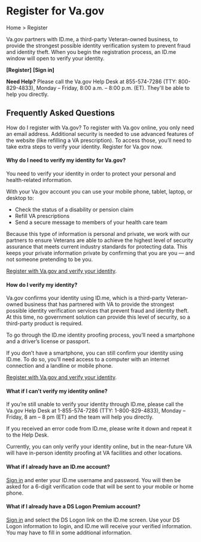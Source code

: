 # Register for Va.gov
Home > Register

Va.gov partners with ID.me, a third-party Veteran-owned business, to provide the strongest possible identity verification system to prevent fraud and identity theft. When you begin the registration process, an ID.me window will open to verify your identity.

**[Register]** **[Sign in]**

**Need Help?**
Please call the Va.gov Help Desk at 855-574-7286 (TTY: 800-829-4833), Monday – Friday, 8:00 a.m. – 8:00 p.m. (ET). They'll be able to help you directly.

## Frequently Asked Questions
How do I register with Va.gov?
To register with Va.gov online, you only need an email address. Additional security is needed to use advanced features of the website (like refilling a VA prescription). To access those, you’ll need to take extra steps to verify your identity.  Register for Va.gov now. 


#### Why do I need to verify my identity for Va.gov?
You need to verify your identity in order to protect your personal and health-related information. 

With your Va.gov account you can use your mobile phone, tablet, laptop, or desktop to: 
- Check the status of a disability or pension claim
- Refill VA prescriptions
- Send a secure message to members of your health care team

Because this type of information is personal and private, we work with our partners to ensure Veterans are able to achieve the highest level of security assurance that meets current industry standards for protecting data. This keeps your private information private by confirming that you are you — and not someone pretending to be you. 

[Register with Va.gov and verify your identity](https://api.id.me/en/registration/new). 


#### How do I verify my identity?
Va.gov confirms your identity using ID.me, which is a third-party Veteran-owned business that has partnered with VA to provide the strongest possible identity verification services that prevent fraud and identity theft.  At this time, no government solution can provide this level of security, so a third-party product is required.

To go through the ID.me identity proofing process, you’ll need a smartphone and a driver’s license or passport.  

If you don’t have a smartphone, you can still confirm your identity using ID.me. To do so, you’ll need access to a computer with an internet connection and a landline or mobile phone.

[Register with Va.gov and verify your identity](https://api.id.me/en/registration/new).


#### What if I can’t verify my identity online?
If you’re still unable to verify your identity through ID.me, please call the Va.gov Help Desk at 1-855-574-7286 (TTY: 1-800-829-4833), Monday – Friday, 8 am – 8 pm (ET) and the team will help you directly.

If you received an error code from ID.me, please write it down and repeat it to the Help Desk.

Currently, you can only verify your identity online, but in the near-future VA will have in-person identity proofing at VA facilities and other locations. 



#### What if I already have an ID.me account?
[Sign in](https://api.id.me/en/session/new) and enter your ID.me username and password. You will then be asked for a 6-digit verification code that will be sent to your mobile or home phone. 



#### What if I already have a DS Logon Premium account?
[Sign in](https://myaccess.dmdc.osd.mil/identitymanagement/authenticate.do?execution=e1s1) and select the DS Logon link on the ID.me screen. Use your DS Logon information to login, and ID.me will receive your verified information. You may have to fill in some additional information. 

